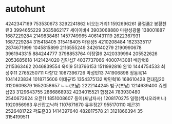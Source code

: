 # autohunt
4242347169 753530673 3292241862
비오는거리1 1592696261
품절품2 
봉황천련3 3994655229 3635862177
세이이바4 3903068880
마왕성광물 138001887 1687229284 2149838481 1457749965 4061431119 2622367931 1687229284 315418405 315418405
마왕성5 4210208484 1623335117 2874671999 1045815899 2116555249 3426140279 2190990678 3961943315 884244777 3798853764
이정열6 2420339994 205522626 2053685618 1421424020
김민섭7 4037737066 4000743081
배창혁8 2115363462 2046839554
욱이9 513766153 1511992816
완10 1444754533
최성주11 2765250711
다향12 1087396726
박성민13 741906898
정동욱14 1041423834 1018715606
이태규15 1354375132
박민혁16 168610428
전대길20 3120609879 1652058657
ㄴㄴ(포남) 2222144245
범구(포남) 1214639400
쥬엔샵23 3129643755 2866868932 4234015521
합정24 783930480 2540672624
오픈11 1851008607
둥이(포남자사) 1208170275
일랭(섹시오라버니) 1920956963
우산잡고낙하 1107671670
유우정27 955170110
제곤31 2526481722
곽도훈33 1414397640 482817578
21 3121866394
35 3154199511
